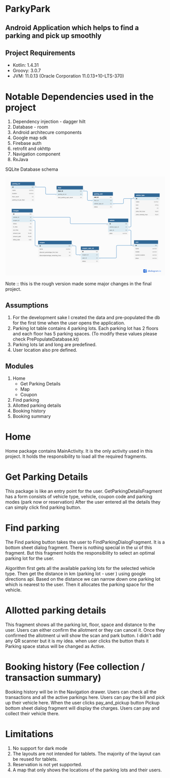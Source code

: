 # ParkyPark
## Android Application which helps to find a parking and pick up smoothly


## Project Requirements

- Kotlin:       1.4.31
- Groovy:       3.0.7
- JVM:          11.0.13 (Oracle Corporation 11.0.13+10-LTS-370)


# Notable Dependencies used in the project
1. Dependency injection - dagger hilt
2. Database - room
3. Android architecure components
4. Google map sdk
5. Firebase auth
6. retrofit and okhttp
7. Navigation component
8. RxJava

SQLite Database schema

![plot](./schema.png)

Note :: this is the rough version made some major changes in the final project.

## Assumptions

1. For the development sake I created the data and pre-populated the db for the first time when the user opens the application.
2. Parking lot table contains 4 parking lots. Each parking lot has 2 floors and each floor has 5 parking spaces. (To modify these values please check PrePopulateDatabase.kt)
3. Parking lots lat and long are predefined. 
4. User location also pre defined.

## Modules

1. Home
    - Get Parking Details
    - Map
    - Coupon
3. Find parking
4. Allotted parking details
4. Booking history
5. Booking summary
        
# Home 

Home package contains MainActivity. It is the only activity used in this project. It holds the responsibility to load all the required fragments.

# Get Parking Details

This package is like an entry point for the user. GetParkingDetailsFragment has a form consists of vehicle type, vehicle, coupon code and parking modes (park now or reservation)
After the user entered all the details they can simply click find parking button.

# Find parking

The Find parking button takes the user to FindParkingDialogFragment. It is a bottom sheet dialog fragment. There is nothing special in the ui of this fragment. But this fragment holds the responsibility to select an optimal parking lot for the user. 
    
  Algorithm first gets all the available parking lots for the selected vehicle type. Then get the distance in km (parking lot - user ) using google directions api. Based on the distance we can narrow down one parking lot which is nearest to the user. Then it allocates the parking space for the vehicle.
  
#  Allotted parking details

This fragment shows all the parking lot, floor, space and distance to the user. Users can either confirm the allotment or they can cancel it. Once they confirmed the allotment ui will show the scan and park button. I didn't add any QR scanner but it is my idea. when user clicks the button thats it Parking space status will be changed as Active.

# Booking history (Fee collection / transaction summary)

Booking history will be in the Navigation drawer. Users can check all the transactions and all the active parkings here. Users can pay the bill and pick up their vehicle here. When the user clicks pay_and_pickup button Pickup bottom sheet dialog fragment will display the charges. Users can pay and collect their vehicle there.

# Limitations
1. No support for dark mode
2. The layouts are not intended for tablets. The majority of the layout can be reused for tablets.
3. Reservation is not yet supported.
4. A map that only shows the locations of the parking lots and their users.
